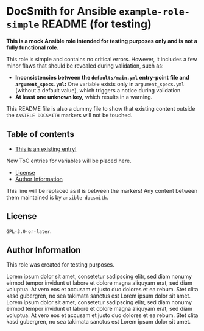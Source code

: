 # DocSmith for Ansible `example-role-simple` README (for testing)

**This is a mock Ansible role intended for testing purposes only and is not a fully functional role.**

This role is simple and contains no critical errors. However, it includes a few minor flaws that should be revealed during validation, such as:

* **Inconsistencies between the `defaults/main.yml` entry-point file and `argument_specs.yml`:** One variable exists only in `argument_specs.yml` (without a default value), which triggers a notice during validation.
* **At least one unknown key,** which results in a warning.

This README file is also a dummy file to show that existing content outside the `ANSIBLE DOCSMITH` markers will not be touched.

## Table of contents

- [This is an existing entry!](#table-of-contents)
<!-- ANSIBLE DOCSMITH TOC START -->
New ToC entries for variables will be placed here.
<!-- ANSIBLE DOCSMITH TOC END -->
- [License](#license)
- [Author Information](#author-information)


<!-- ANSIBLE DOCSMITH MAIN START -->
This line will be replaced as it is between the markers! Any content between them maintained is by `ansible-docsmith`.
<!-- ANSIBLE DOCSMITH MAIN END -->

## License

`GPL-3.0-or-later`.


## Author Information

This role was created for testing purposes.

Lorem ipsum dolor sit amet, consetetur sadipscing elitr, sed diam nonumy eirmod tempor invidunt ut labore et dolore magna aliquyam erat, sed diam voluptua. At vero eos et accusam et justo duo dolores et ea rebum. Stet clita kasd gubergren, no sea takimata sanctus est Lorem ipsum dolor sit amet. Lorem ipsum dolor sit amet, consetetur sadipscing elitr, sed diam nonumy eirmod tempor invidunt ut labore et dolore magna aliquyam erat, sed diam voluptua. At vero eos et accusam et justo duo dolores et ea rebum. Stet clita kasd gubergren, no sea takimata sanctus est Lorem ipsum dolor sit amet.